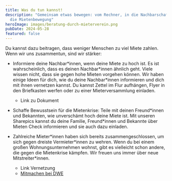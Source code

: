 ```yaml
---
title: Was du tun kannst!
description: "Gemeinsam etwas bewegen: vom Rechner, in die Nachbarschaft und in
  die Mietenbewegung"
heroImage: images/beratung-durch-mieterverein.png
pubDate: 2024-05-28
featured: false
---
```

Du kannst dazu beitragen, dass weniger Menschen zu viel Miete zahlen. Wenn wir uns zusammentun, sind wir stärker:

- Informiere deine Nachbar\*innen, wenn deine Miete zu hoch ist. Es ist wahrscheinlich, dass es deinen Nachbar\*innen ähnlich geht. Viele wissen nicht, dass sie gegen hohe Mieten vorgehen können. Wir haben einige Ideen für dich, wie du deine Nachbar\*innen informieren und dich mit ihnen vernetzen kannst. Du kannst Zettel im Flur aufhängen, Flyer in den Briefkasten werfen oder zu einer Mieterversammlung einladen.

  - Link zu Dokument

- Schaffe Bewusstsein für die Mietenkrise: Teile mit deinen Freund\*innen und Bekannten, wie unverschämt hoch deine Miete ist. Mit unseren Sharepics kannst du deine Familie, Freund\*innen und Bekannte über Mieten Check informieren und sie auch dazu einladen.
- Zahlreiche Mieter\*innen haben sich bereits zusammengeschlossen, um sich gegen dreiste Vermieter\*innen zu wehren. Wenn du bei einem großen Wohnungsunternehmen wohnst, gibt es vielleicht schon andere, die gegen die Mietenkrise kämpfen. Wir freuen uns immer über neue Mitstreiter\*innen.

  - Link Vernetzung
  - [Mitmachen bei DWE](https://dwenteignen.de/mitmachen)
